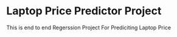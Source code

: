 # Laptop Price Predictor Project 
This is end to end Regerssion Project For Prediciting Laptop Price 
